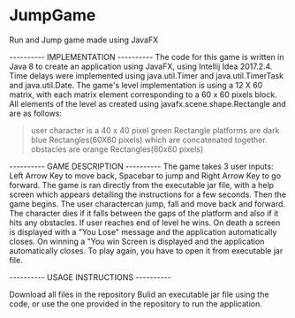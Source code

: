 # JumpGame
Run and Jump game made using JavaFX

---------- IMPLEMENTATION ----------
The code for this game is written in Java 8 to create an application using JavaFX, using Intellij Idea 2017.2.4.
Time delays were implemented using java.util.Timer and java.util.TimerTask and java.util.Date.
The game's level implementation is using a 12 X 60 matrix, with each matrix element corresponding to a 60 x 60 pixels block.
All elements of the level as created using javafx.scene.shape.Rectangle and are as follows:
>user character is a 40 x 40 pixel green Rectangle
>platforms are dark blue Rectangles(60X60 pixels) which are concatenated together.
>obstacles are orange Rectangles(60x60 pixels)

---------- GAME DESCRIPTION ----------
The game takes 3 user inputs: Left Arrow Key to move back, Spacebar to jump and Right Arrow Key to go forward.
The game is ran directly from the executable jar file, with a help screen which appears detailing the instructions for a few seconds.
Then the game begins. The user charactercan jump, fall and move back and forward. 
The character dies if it falls between the gaps of the platform and also if it hits any obstacles.
If user reaches end of level he wins.
On death a screen is displayed with a "You Lose" message and the application automatically closes.
On winning a "You win Screen is displayed and the application automatically closes.
To play again, you have to open it from executable jar file.

---------- USAGE INSTRUCTIONS ----------

Download all files in the repository
Bulid an executable jar file using the code, or use the one provided in the repository to run the application.
